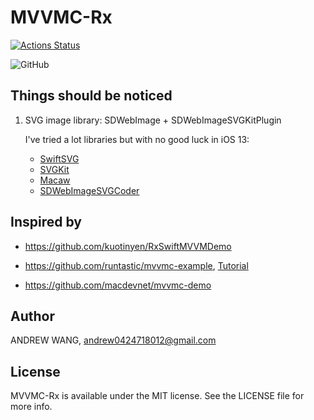# MVVMC-Rx

[![Actions Status](https://github.com/andrew54068/MVVMC-Rx/workflows/push/badge.svg)](https://github.com/andrew54068/MVVMC-Rx/actions)

![GitHub](https://img.shields.io/github/license/andrew54068/MVVMC-Rx)

## Things should be noticed

1. SVG image library: SDWebImage + SDWebImageSVGKitPlugin

    I've tried a lot libraries but with no good luck in iOS 13: 
    - [SwiftSVG](https://github.com/mchoe/SwiftSVG)
    - [SVGKit](https://github.com/SVGKit/SVGKit)
    - [Macaw](https://github.com/exyte/Macaw)
    - [SDWebImageSVGCoder](https://github.com/SDWebImage/SDWebImageSVGCoder)

## Inspired by

- https://github.com/kuotinyen/RxSwiftMVVMDemo

- https://github.com/runtastic/mvvmc-example, [Tutorial](https://www.appcoda.com.tw/mvvmc-explained/)

- https://github.com/macdevnet/mvvmc-demo


## Author

ANDREW WANG, andrew0424718012@gmail.com

## License

MVVMC-Rx is available under the MIT license. See the LICENSE file for more info.
